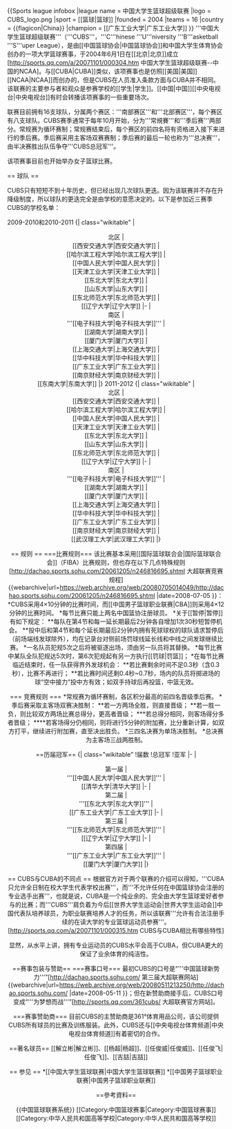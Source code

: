 {{Sports league infobox
|league name = 中国大学生篮球超级联赛
|logo = CUBS_logo.png
|sport = [[篮球|篮球]]
|founded = 2004
|teams = 16
|country =  {{flagicon|China}}
|champion = [[广东工业大学|广东工业大学]]
}}
'''中国大学生篮球超级联赛'''（'''CUBS'''，'''C'''hinese '''U'''niversity '''B'''asketball '''S'''uper League），是由[[中国篮球协会|中国篮球协会]]和中国大学生体育协会创办的一项大学篮球赛事，于2004年6月1日在[[北京|北京]]成立<ref>[http://sports.qq.com/a/20071101/000304.htm 中国大学生篮球超级联赛--中国的NCAA]</ref>。与[[CUBA|CUBA]]类似，该项赛事也是仿照[[美国|美国]][[NCAA|NCAA]]而创办的，但是CUBS在人员准入条款方面与CUBA并不相同。该联赛的主要参与者和观众是参赛学校的[[学生|学生]]。[[中国|中国]][[中央电视台|中央电视台]]有时会转播该项赛事的一些重要场次。

联赛目前拥有16支球队，分属两个赛区：'''南部赛区'''和'''北部赛区'''，每个赛区有八支球队。CUBS赛季通常于每年10月开始，分为'''常規賽'''和'''季后赛'''两部分。常规赛为循环赛制；常规赛结束后，每个赛区的前四名将有资格进入接下来进行的季后赛。季后赛采用主客场双赛赛制；季后赛的最后一轮也称为'''总决赛'''，由半决赛胜出队伍争夺'''CUBS总冠军'''。

该项赛事目前也开始举办女子篮球比赛。

== 球队 ==

CUBS只有短短不到十年历史，但已经出现几次球队更迭。因为该联赛并不存在升降级制度，所以球队的更迭完全是由学校的意愿决定的。以下是参加近三赛季CUBS的学校名单：

2009-2010和2010-2011
{| class="wikitable"
|<center>北区
|<center>[[西安交通大学|西安交通大学]]
|<center>[[哈尔滨工程大学|哈尔滨工程大学]]
|<center>[[中国人民大学|中国人民大学]]
|<center>[[天津工业大学|天津工业大学]]
|<center>[[东北大学|东北大学]] 
|<center>[[山东大学|山东大学]] 
|<center>[[东北师范大学|东北师范大学]] 
|<center>[[辽宁大学|辽宁大学]] 
|-
|<center>南区
|<center>'''[[电子科技大学|电子科技大学]]'''
|<center>[[湖南大学|湖南大学]]
|<center>[[厦门大学|厦门大学]]
|<center>[[上海交通大学|上海交通大学]] 
|<center>[[华中科技大学|华中科技大学]]
|<center>[[广东工业大学|广东工业大学]] 
|<center>[[南京财经大学|南京财经大学]] 
|<center>[[东南大学|东南大学]] 
|}
2011-2012
{| class="wikitable"
|<center>北区
|<center>[[西安交通大学|西安交通大学]]
|<center>[[哈尔滨工程大学|哈尔滨工程大学]]
|<center>[[中国人民大学|中国人民大学]]
|<center>[[天津工业大学|天津工业大学]]
|<center>[[东北大学|东北大学]] 
|<center>[[山东大学|山东大学]] 
|<center>[[东北师范大学|东北师范大学]] 
|<center>[[辽宁大学|辽宁大学]] 
|-
|<center>南区
|<center>'''[[电子科技大学|电子科技大学]]'''
|<center>[[湖南大学|湖南大学]]
|<center>[[厦门大学|厦门大学]]
|<center>[[上海交通大学|上海交通大学]] 
|<center>[[华中科技大学|华中科技大学]]
|<center>[[广东工业大学|广东工业大学]] 
|<center>[[南京财经大学|南京财经大学]] 
|<center>[[武汉理工大学|武汉理工大学]] 
|}

== 规则 ==
===比赛规则===
该比赛基本采用[[国际篮球联合会|国际篮球联合会]]（FIBA）比赛规则，但也存在以下几点特殊规则<ref>[http://dachao.sports.sohu.com/20061205/n246816695.shtml 大超联赛竞赛规程] {{webarchive|url=https://web.archive.org/web/20080705014049/http://dachao.sports.sohu.com/20061205/n246816695.shtml |date=2008-07-05 }}</ref>：
*CUBS采用4×10分钟的比赛时间，而[[中国男子篮球职业联赛|CBA]]则采用4×12分钟的比赛时间。
*每节比赛只能上两名中国篮协注册球员。
*关于[[暂停|暂停]]有如下规定：
**每队在第4节和每一延长期最后2分钟各自增加1次30秒短暂停机会。
**投中后和第4节和每个延长期最后2分钟内拥有死球球权的球队请求暂停后（前场端线发球除外），均在记录台对侧前场罚球线延长线和中线之间发球继续比赛。
*一名队员犯规5次之后将被驱逐出场，须由另一队员将其替换。
*每节比赛中某队全队犯规达5次时，第6次犯规起有另一方执行[[罚球|罚篮]]；
*在每节比赛临近结束时，任一队获得界外发球机会：
**若比赛剩余时间不足0.3秒（含0.3秒），比赛不再进行；
**若比赛时间还剩0.4秒~0.7秒，场内的队员将掷进场的球“空中接力”投中方有效；如双手持球后再投篮，中篮无效。

=== 竞赛规则 ===
*常规赛为循环赛制，各区积分最高的前四名晋级季后赛。
*季后赛采取主客场双赛决胜制：
**若一方两场全胜，则直接晋级；
**若一胜一负，则比较双方两场比赛总得分，更高者晋级；
***若总得分相同，则客场得分多者晋级；
****若客场得分仍相同，则将进行5分钟的附加赛，比分重新计算，如双方打平，继续进行附加赛，直至决出胜负。
*三四名决赛为单场决胜制。
*总决赛为主客场三战两胜制。

==历届冠军==
{| class="wikitable"
!届数
!总冠军
!亚军
|-
|<center>第一届
|<center>'''[[中国人民大学|中国人民大学]]'''
|<center>[[清华大学|清华大学]]
|-
|<center>第二届
|<center>'''[[东北大学|东北大学]]'''
|<center>[[广东工业大学|广东工业大学]]
|-
|<center>第三届
|<center>'''[[东北师范大学|东北师范大学]]'''
|<center>[[辽宁大学|辽宁大学]]
|-
|<center>第四届
|<center>'''[[广东工业大学|广东工业大学]]'''
|<center>[[厦门大学|厦门大学]]
|}

== CUBS与CUBA的不同点 ==
根据官方对于两个联赛的介绍可以得知，'''CUBA只允许全日制在校大学生代表学校出赛'''，而'''不允许任何在中国篮球协会注册的专业选手出赛'''，也就是说，CUBA是一个纯业余的、完全由大学生篮球爱好者参与的比赛；而'''CUBS'''肩负着为今后[[世界大学生运动会|世界大学生运动会]]中国代表队培养球员，为职业联赛培养人才的任务，所以该联赛'''允许有合法注册手续的在读大学的专业篮球运动员参赛'''。<ref>[http://sports.qq.com/a/20071101/000315.htm CUBS与CUBA相比有哪些特性]</ref>

显然，从水平上讲，拥有专业运动员的CUBS水平会高于CUBA，但CUBA更大的保证了业余体育的纯洁性。

==赛事包装与赞助==
===赛事口号===
最初CUBS的口号是“'''中国篮球新势力'''”<ref>[http://dachao.sports.sohu.com/ 第三届大超联赛网站] {{webarchive|url=https://web.archive.org/web/20080511213250/http://dachao.sports.sohu.com/ |date=2008-05-11 }}</ref>；但在新赞助商接手后，CUBS口号变成“'''为梦想而战'''”<ref>[http://sports.qq.com/361cubs/ 大超联赛官方网站]</ref>。

===赛事赞助商===
目前CUBS的主赞助商是361°体育用品公司，该公司提供CUBS所有球员的比赛及训练服装。此外，CUBS还与[[中央电视台体育频道|中央电视台体育频道]]有着密切的合作。

==著名球员==
[[解立彬|解立彬]]、[[杨超|杨超]]、[[任俊威|任俊威]]、[[任俊飞|任俊飞]]、[[吉喆|吉喆]]

== 参见 ==
*[[中国大学生篮球联赛|中国大学生篮球联赛]]
*[[中国男子篮球职业联赛|中国男子篮球职业联赛]]

==參考資料==
<div class="references-small">
<references />
</div>

{{中国篮球联赛系统}}
[[Category:中国篮球赛事|Category:中国篮球赛事]]
[[Category:中华人民共和国高等学校|Category:中华人民共和国高等学校]]